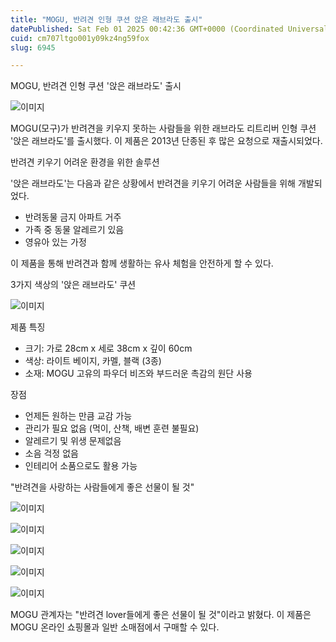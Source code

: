 ```yaml
---
title: "MOGU, 반려견 인형 쿠션 앉은 래브라도 출시"
datePublished: Sat Feb 01 2025 00:42:36 GMT+0000 (Coordinated Universal Time)
cuid: cm707ltgo001y09kz4ng59fox
slug: 6945

---
```



MOGU, 반려견 인형 쿠션 '앉은 래브라도' 출시

![이미지](https://cdn.hashnode.com/res/hashnode/image/upload/v1739261845487/58554cae-de60-4cdf-a88d-68293f62d73b.jpeg)

MOGU(모구)가 반려견을 키우지 못하는 사람들을 위한 래브라도 리트리버 인형 쿠션 '앉은 래브라도'를 출시했다. 이 제품은 2013년 단종된 후 많은 요청으로 재출시되었다.

반려견 키우기 어려운 환경을 위한 솔루션

'앉은 래브라도'는 다음과 같은 상황에서 반려견을 키우기 어려운 사람들을 위해 개발되었다.

- 반려동물 금지 아파트 거주
- 가족 중 동물 알레르기 있음
- 영유아 있는 가정

이 제품을 통해 반려견과 함께 생활하는 유사 체험을 안전하게 할 수 있다.

3가지 색상의 '앉은 래브라도' 쿠션

![이미지](https://cdn.hashnode.com/res/hashnode/image/upload/v1739261847989/e607dd7c-cc7a-486f-b78e-4296f4aaf936.jpeg)

제품 특징

- 크기: 가로 28cm x 세로 38cm x 깊이 60cm
- 색상: 라이트 베이지, 카멜, 블랙 (3종)
- 소재: MOGU 고유의 파우더 비즈와 부드러운 촉감의 원단 사용

장점

- 언제든 원하는 만큼 교감 가능
- 관리가 필요 없음 (먹이, 산책, 배변 훈련 불필요)
- 알레르기 및 위생 문제없음
- 소음 걱정 없음
- 인테리어 소품으로도 활용 가능

"반려견을 사랑하는 사람들에게 좋은 선물이 될 것"

![이미지](https://cdn.hashnode.com/res/hashnode/image/upload/v1739261850713/9295ad7d-2ab4-44ad-b290-c6f610ea3733.jpeg)

![이미지](https://cdn.hashnode.com/res/hashnode/image/upload/v1739261852936/0de9c785-839b-4abf-a0ff-f5f2e02c2aa3.jpeg)

![이미지](https://cdn.hashnode.com/res/hashnode/image/upload/v1739261855726/d82dbcce-758d-4adf-be52-9c87815c73b9.jpeg)

![이미지](https://cdn.hashnode.com/res/hashnode/image/upload/v1739261857767/355c21cf-f7b8-4c0f-97ac-5f7ea3c920ea.jpeg)

![이미지](https://cdn.hashnode.com/res/hashnode/image/upload/v1739261860008/145f3b58-8ec3-4e03-8ebf-41e095b86129.jpeg)

MOGU 관계자는 "반려견 lover들에게 좋은 선물이 될 것"이라고 밝혔다. 이 제품은 MOGU 온라인 쇼핑몰과 일반 소매점에서 구매할 수 있다.